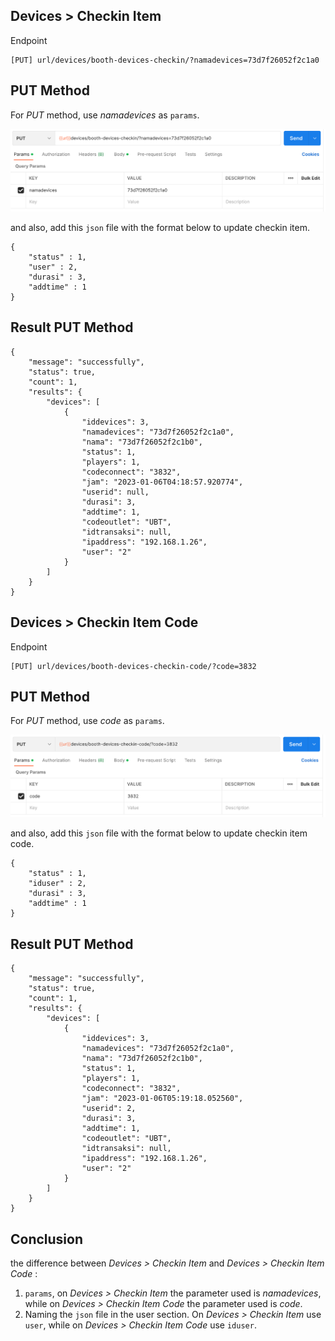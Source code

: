 ## Devices > Checkin Item

Endpoint
````
[PUT] url/devices/booth-devices-checkin/?namadevices=73d7f26052f2c1a0
````

## PUT Method
For *PUT* method, use *namadevices* as ``params``.

![put_checkinitem](paramsputcheckinitem.png)

and also, add this ``json`` file with the format below to update checkin item.
````
{
    "status" : 1,
    "user" : 2,
    "durasi" : 3,
    "addtime" : 1
}
```` 

## Result PUT Method
````
{
    "message": "successfully",
    "status": true,
    "count": 1,
    "results": {
        "devices": [
            {
                "iddevices": 3,
                "namadevices": "73d7f26052f2c1a0",
                "nama": "73d7f26052f2c1b0",
                "status": 1,
                "players": 1,
                "codeconnect": "3832",
                "jam": "2023-01-06T04:18:57.920774",
                "userid": null,
                "durasi": 3,
                "addtime": 1,
                "codeoutlet": "UBT",
                "idtransaksi": null,
                "ipaddress": "192.168.1.26",
                "user": "2"
            }
        ]
    }
}
````

## Devices > Checkin Item Code

Endpoint
````
[PUT] url/devices/booth-devices-checkin-code/?code=3832
````

## PUT Method
For *PUT* method, use *code* as ``params``.

![put_checkinitemcode](paramsputcheckinitemcode.png)

and also, add this ``json`` file with the format below to update checkin item code.
````
{
    "status" : 1,
    "iduser" : 2,
    "durasi" : 3,
    "addtime" : 1
}
```` 

## Result PUT Method
````
{
    "message": "successfully",
    "status": true,
    "count": 1,
    "results": {
        "devices": [
            {
                "iddevices": 3,
                "namadevices": "73d7f26052f2c1a0",
                "nama": "73d7f26052f2c1b0",
                "status": 1,
                "players": 1,
                "codeconnect": "3832",
                "jam": "2023-01-06T05:19:18.052560",
                "userid": 2,
                "durasi": 3,
                "addtime": 1,
                "codeoutlet": "UBT",
                "idtransaksi": null,
                "ipaddress": "192.168.1.26",
                "user": "2"
            }
        ]
    }
}
````

## Conclusion 
the difference between *Devices > Checkin Item* and *Devices > Checkin Item Code* :

1. ``params``, on *Devices > Checkin Item* the parameter used is *namadevices*, while on *Devices > Checkin Item Code* the parameter used is *code*.
2. Naming the ``json`` file in the user section. On *Devices > Checkin Item* use ``user``, while on *Devices > Checkin Item Code* use ``iduser``.
